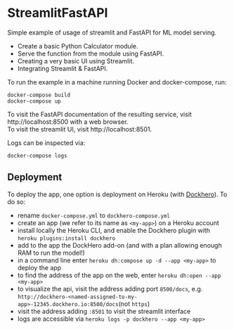 # StreamlitFastAPI

Simple example of usage of streamlit and FastAPI for ML model serving.

- Create a basic Python Calculator module. 
- Serve the function from the module using FastAPI. 
- Creating a very basic UI using Streamlit. 
- Integrating Streamlit &amp; FastAPI.

To run the example in a machine running Docker and docker-compose, run:

    docker-compose build
    docker-compose up

To visit the FastAPI documentation of the resulting service, visit http://localhost:8500 with a web browser.  
To visit the streamlit UI, visit http://localhost:8501.

Logs can be inspected via:

    docker-compose logs

## Deployment

To deploy the app, one option is deployment on Heroku (with [Dockhero](https://elements.heroku.com/addons/dockhero)). To do so:

- rename `docker-compose.yml` to `dockhero-compose.yml`
- create an app (we refer to its name as `<my-app>`) on a Heroku account
- install locally the Heroku CLI, and enable the Dockhero plugin with `heroku plugins:install dockhero`
- add to the app the DockHero add-on (and with a plan allowing enough RAM to run the model!)
- in a command line enter `heroku dh:compose up -d --app <my-app>` to deploy the app
- to find the address of the app on the web, enter `heroku dh:open --app <my-app>`
- to visualize the api, visit the address adding port `8500/docs`, e.g. `http://dockhero-<named-assigned-to-my-app>-12345.dockhero.io:8500/docs`(not `https`)
- visit the address adding `:8501` to visit the streamlit interface
- logs are accessible via `heroku logs -p dockhero --app <my-app>`


